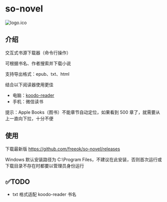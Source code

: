 # so-novel

![logo.ico](assets%2Flogo.ico)

## 介绍

交互式书源下载器（命令行操作）

可根据书名、作者搜索并下载小说

支持导出格式：epub、txt、html

结合以下阅读器使用更佳
- 电脑：[koodo-reader](https://www.koodoreader.com/zh)
- 手机：微信读书

提示：Apple Books（图书）不能章节自动定位，如果看到 500 章了，就需要从上一直向下拉，十分不便

## 使用

下载最新版 https://github.com/freeok/so-novel/releases

Windows 默认安装路径为 C:\Program Files，不建议在此安装，否则首次运行或下载目录不存在时都要以管理员身份运行

## ✅TODO

- txt 格式适配 koodo-reader 书名